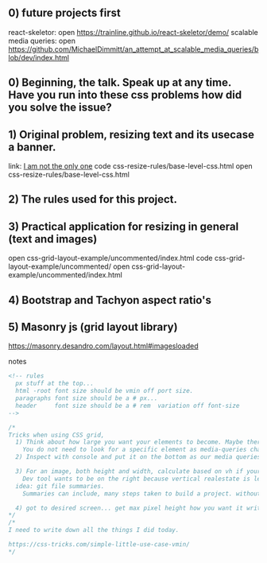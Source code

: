 ## 0) future projects first
react-skeletor:
open https://trainline.github.io/react-skeletor/demo/
scalable media queries:
open https://github.com/MichaelDimmitt/an_attempt_at_scalable_media_queries/blob/dev/index.html

## 0) Beginning, the talk. Speak up at any time. Have you run into these css problems how did you solve the issue?

## 1) Original problem, resizing text and its usecase a banner.
link: [I am not the only one]()
code css-resize-rules/base-level-css.html
open css-resize-rules/base-level-css.html

## 2) The rules used for this project.

## 3) Practical application for resizing in general (text and images)
open css-grid-layout-example/uncommented/index.html
code css-grid-layout-example/uncommented/
open css-grid-layout-example/uncommented/index.html

## 4) Bootstrap and Tachyon aspect ratio's

## 5) Masonry js (grid layout library)
https://masonry.desandro.com/layout.html#imagesloaded


notes
```html
<!-- rules
  px stuff at the top...
  html -root font size should be vmin off port size.
  paragraphs font size should be a # px...
  header     font size should be a # rem  variation off font-size
-->
```

```javascript
/*
Tricks when using CSS grid,
  1) Think about how large you want your elements to become. Maybe there is a nasty word-wrap that occours.
    You do not need to look for a specific element as media-queries change based on screen-size.
  2) Inspect with console and put it on the bottom as our media queries are all set to monitor the width ☝️ .

  3) For an image, both height and width, calculate based on vh if your dev tool console on the right. later translate to vmin
    Dev tool wants to be on the right because vertical realestate is less on most computers.
  idea: git file summaries.
    Summaries can include, many steps taken to build a project. without bug fix or patch.

  4) got to desired screen... get max pixel height how you want it written down. ie:592
*/
/*
I need to write down all the things I did today.

https://css-tricks.com/simple-little-use-case-vmin/
*/
```
